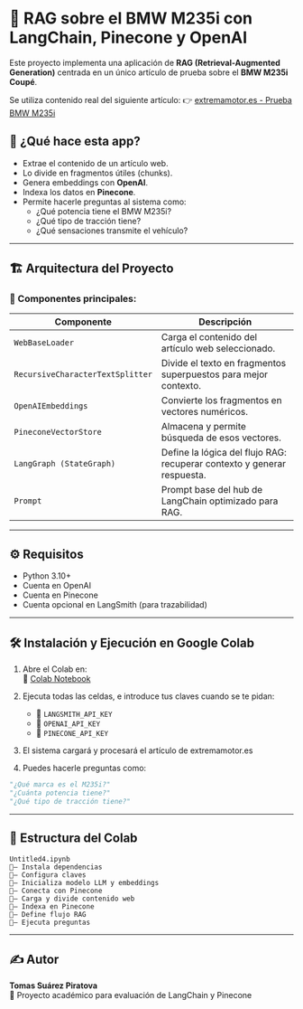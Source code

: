 # 🚗 RAG sobre el BMW M235i con LangChain, Pinecone y OpenAI

Este proyecto implementa una aplicación de **RAG (Retrieval-Augmented Generation)** centrada en un único artículo de prueba sobre el **BMW M235i Coupé**.

Se utiliza contenido real del siguiente artículo:
👉 [extremamotor.es - Prueba BMW M235i](https://extremamotor.es/prueba-bmw-m235i-coupe-326-cv-explosivos/)

## 🧠 ¿Qué hace esta app?

- Extrae el contenido de un artículo web.
- Lo divide en fragmentos útiles (chunks).
- Genera embeddings con **OpenAI**.
- Indexa los datos en **Pinecone**.
- Permite hacerle preguntas al sistema como:
  - ¿Qué potencia tiene el BMW M235i?
  - ¿Qué tipo de tracción tiene?
  - ¿Qué sensaciones transmite el vehículo?

---

## 🏗️ Arquitectura del Proyecto

### 🔹 Componentes principales:

| Componente     | Descripción                                                                 |
|----------------|-----------------------------------------------------------------------------|
| `WebBaseLoader`| Carga el contenido del artículo web seleccionado.                          |
| `RecursiveCharacterTextSplitter` | Divide el texto en fragmentos superpuestos para mejor contexto. |
| `OpenAIEmbeddings` | Convierte los fragmentos en vectores numéricos.                          |
| `PineconeVectorStore` | Almacena y permite búsqueda de esos vectores.                          |
| `LangGraph (StateGraph)` | Define la lógica del flujo RAG: recuperar contexto y generar respuesta. |
| `Prompt`       | Prompt base del hub de LangChain optimizado para RAG.                      |

---

## ⚙️ Requisitos

- Python 3.10+
- Cuenta en OpenAI
- Cuenta en Pinecone
- Cuenta opcional en LangSmith (para trazabilidad)

---

## 🛠️ Instalación y Ejecución en Google Colab

1. Abre el Colab en:  
   📌 [Colab Notebook](https://colab.research.google.com/drive/1VNWbHf7hoeOvcAsem8BoxZ8wNVcHIab7)

2. Ejecuta todas las celdas, e introduce tus claves cuando se te pidan:
   - 🔑 `LANGSMITH_API_KEY`
   - 🔑 `OPENAI_API_KEY`
   - 🔑 `PINECONE_API_KEY`

3. El sistema cargará y procesará el artículo de extremamotor.es

4. Puedes hacerle preguntas como:

```python
"¿Qué marca es el M235i?"
"¿Cuánta potencia tiene?"
"¿Qué tipo de tracción tiene?"
```

---

## 📂 Estructura del Colab

```text
Untitled4.ipynb
🔻— Instala dependencias
🔻— Configura claves
🔻— Inicializa modelo LLM y embeddings
🔻— Conecta con Pinecone
🔻— Carga y divide contenido web
🔻— Indexa en Pinecone
🔻— Define flujo RAG
🔻— Ejecuta preguntas
```

---

## ✍️ Autor

**Tomas Suárez Piratova**  
🚀 Proyecto académico para evaluación de LangChain y Pinecone


